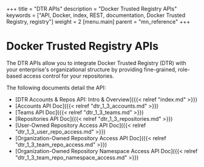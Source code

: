 +++
title = "DTR APIs"
description = "Docker Trusted Registry APIs"
keywords = ["API, Docker, index, REST, documentation, Docker Trusted Registry, registry"]
weight = 2
[menu.main]
parent = "mn_reference"
+++

# Docker Trusted Registry APIs

The DTR APIs allow you to integrate Docker Trusted Registry (DTR) with your enterprise's
organizational structure by providing fine-grained, role-based access control for your repositories.


The following documents detail the API:

- [DTR Accounts & Repos API: Intro & Overview]({{< relref "index.md" >}})
- [Accounts API Doc]({{< relref "dtr_1_3_accounts.md" >}})
- [Teams API Doc]({{< relref "dtr_1_3_teams.md" >}})
- [Repositories API Doc]({{< relref "dtr_1_3_repositories.md" >}})
- [User-Owned Repository Access API Doc]({{< relref "dtr_1_3_user_repo_access.md" >}})
- [Organization-Owned Repository Access API Doc]({{< relref "dtr_1_3_team_repo_access.md" >}})
- [Organization-Owned Repository Namespace Access API Doc]({{< relref "dtr_1_3_team_repo_namespace_access.md" >}})
